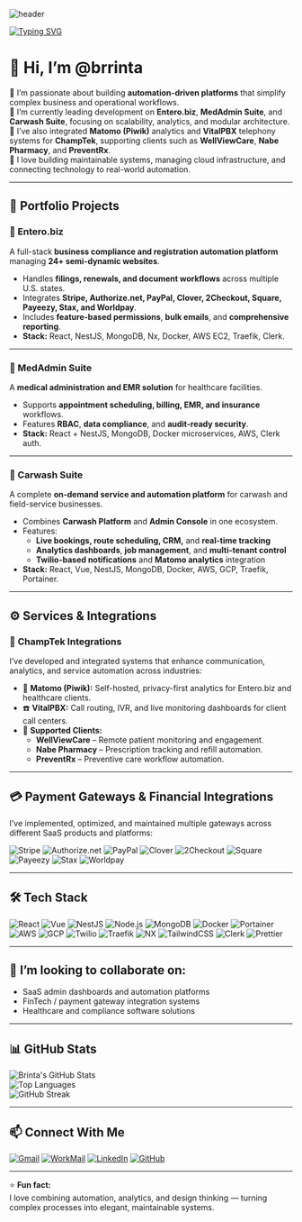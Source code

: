 <!-- Banner -->
![header](https://capsule-render.vercel.app/api?type=rect&color=0:0f2027,50:203a43,100:2c5364&height=120&text=S%20Brinta%20(@brrinta)&fontColor=ffffff&fontSize=36&animation=fadeIn)

<!-- Typing Intro -->
[![Typing SVG](https://readme-typing-svg.demolab.com?font=Fira+Code&weight=500&pause=800&width=700&lines=Full-Stack+Developer+%7C+System+Architect+%7C+DevOps+Enthusiast;React+%2B+Node.js+(NestJS)+%7C+Vue+%7C+MongoDB+%7C+Docker+%7C+AWS+%7C+GCP;Automation+and+Workflow+Platform+Specialist)](https://git.io/typing-svg)

# 👋 Hi, I’m @brrinta  

👀 I’m passionate about building **automation-driven platforms** that simplify complex business and operational workflows.  
🌱 I’m currently leading development on **Entero.biz**, **MedAdmin Suite**, and **Carwash Suite**, focusing on scalability, analytics, and modular architecture.  
💼 I’ve also integrated **Matomo (Piwik)** analytics and **VitalPBX** telephony systems for **ChampTek**, supporting clients such as **WellViewCare**, **Nabe Pharmacy**, and **PreventRx**.  
💬 I love building maintainable systems, managing cloud infrastructure, and connecting technology to real-world automation.

---

## 💼 Portfolio Projects

### 🚀 Entero.biz
A full-stack **business compliance and registration automation platform** managing **24+ semi-dynamic websites**.  
- Handles **filings, renewals, and document workflows** across multiple U.S. states.  
- Integrates **Stripe, Authorize.net, PayPal, Clover, 2Checkout, Square, Payeezy, Stax, and Worldpay**.  
- Includes **feature-based permissions**, **bulk emails**, and **comprehensive reporting**.  
- **Stack:** React, NestJS, MongoDB, Nx, Docker, AWS EC2, Traefik, Clerk.

---

### 🏥 MedAdmin Suite
A **medical administration and EMR solution** for healthcare facilities.  
- Supports **appointment scheduling, billing, EMR, and insurance** workflows.  
- Features **RBAC**, **data compliance**, and **audit-ready security**.  
- **Stack:** React + NestJS, MongoDB, Docker microservices, AWS, Clerk auth.

---

### 🧼 Carwash Suite
A complete **on-demand service and automation platform** for carwash and field-service businesses.  
- Combines **Carwash Platform** and **Admin Console** in one ecosystem.  
- Features:  
  - **Live bookings, route scheduling, CRM,** and **real-time tracking**  
  - **Analytics dashboards**, **job management**, and **multi-tenant control**  
  - **Twilio-based notifications** and **Matomo analytics** integration  
- **Stack:** React, Vue, NestJS, MongoDB, Docker, AWS, GCP, Traefik, Portainer.

---

## ⚙️ Services & Integrations

### 🧩 **ChampTek Integrations**
I’ve developed and integrated systems that enhance communication, analytics, and service automation across industries:  

- 🧠 **Matomo (Piwik):** Self-hosted, privacy-first analytics for Entero.biz and healthcare clients.  
- ☎️ **VitalPBX:** Call routing, IVR, and live monitoring dashboards for client call centers.  
- 🏥 **Supported Clients:**  
  - **WellViewCare** – Remote patient monitoring and engagement.  
  - **Nabe Pharmacy** – Prescription tracking and refill automation.  
  - **PreventRx** – Preventive care workflow automation.

---

## 💳 Payment Gateways & Financial Integrations

I’ve implemented, optimized, and maintained multiple gateways across different SaaS products and platforms:  

![Stripe](https://img.shields.io/badge/Stripe-626CD9?style=for-the-badge&logo=stripe&logoColor=white)
![Authorize.net](https://img.shields.io/badge/Authorize.net-002E6E?style=for-the-badge&logo=authorize.net&logoColor=white)
![PayPal](https://img.shields.io/badge/PayPal-003087?style=for-the-badge&logo=paypal&logoColor=white)
![Clover](https://img.shields.io/badge/Clover-00A859?style=for-the-badge&logo=clover&logoColor=white)
![2Checkout](https://img.shields.io/badge/2Checkout-1A73E8?style=for-the-badge&logo=2checkout&logoColor=white)
![Square](https://img.shields.io/badge/Square-3A3A3A?style=for-the-badge&logo=square&logoColor=white)
![Payeezy](https://img.shields.io/badge/Payeezy-F89C0E?style=for-the-badge&logo=firstdata&logoColor=white)
![Stax](https://img.shields.io/badge/Stax-3C3C3C?style=for-the-badge&logo=data:image/svg+xml;base64,&logoColor=white)
![Worldpay](https://img.shields.io/badge/Worldpay-E60000?style=for-the-badge&logo=worldpay&logoColor=white)

---

## 🛠️ Tech Stack

![React](https://img.shields.io/badge/React-20232A?style=for-the-badge&logo=react&logoColor=61DAFB)
![Vue](https://img.shields.io/badge/Vue-35495E?style=for-the-badge&logo=vuedotjs&logoColor=4FC08D)
![NestJS](https://img.shields.io/badge/NestJS-E0234E?style=for-the-badge&logo=nestjs&logoColor=white)
![Node.js](https://img.shields.io/badge/Node.js-339933?style=for-the-badge&logo=nodedotjs&logoColor=white)
![MongoDB](https://img.shields.io/badge/MongoDB-4EA94B?style=for-the-badge&logo=mongodb&logoColor=white)
![Docker](https://img.shields.io/badge/Docker-2496ED?style=for-the-badge&logo=docker&logoColor=white)
![Portainer](https://img.shields.io/badge/Portainer-13BEF9?style=for-the-badge&logo=portainer&logoColor=white)
![AWS](https://img.shields.io/badge/AWS-232F3E?style=for-the-badge&logo=amazonaws&logoColor=white)
![GCP](https://img.shields.io/badge/GCP-4285F4?style=for-the-badge&logo=googlecloud&logoColor=white)
![Twilio](https://img.shields.io/badge/Twilio-F22F46?style=for-the-badge&logo=twilio&logoColor=white)
![Traefik](https://img.shields.io/badge/Traefik-24A1C1?style=for-the-badge&logo=traefikmesh&logoColor=white)
![NX](https://img.shields.io/badge/NX-143055?style=for-the-badge&logo=nx&logoColor=white)
![TailwindCSS](https://img.shields.io/badge/TailwindCSS-38B2AC?style=for-the-badge&logo=tailwindcss&logoColor=white)
![Clerk](https://img.shields.io/badge/Clerk-4B5563?style=for-the-badge&logo=clerk&logoColor=white)
![Prettier](https://img.shields.io/badge/Prettier-F7B93E?style=for-the-badge&logo=prettier&logoColor=white)

---

## 💞️ I’m looking to collaborate on:
- SaaS admin dashboards and automation platforms  
- FinTech / payment gateway integration systems  
- Healthcare and compliance software solutions  

---

## 📊 GitHub Stats

![Brinta's GitHub Stats](https://github-readme-stats.vercel.app/api?username=brrinta&show_icons=true&theme=radical)  
![Top Languages](https://github-readme-stats.vercel.app/api/top-langs/?username=brrinta&layout=compact&theme=radical)  
![GitHub Streak](https://github-readme-streak-stats.herokuapp.com/?user=brrinta&theme=radical)

---

## 📫 Connect With Me

[![Gmail](https://img.shields.io/badge/Email-brrinta@gmail.com-red?style=for-the-badge&logo=gmail&logoColor=white)](mailto:brrinta@gmail.com)
[![WorkMail](https://img.shields.io/badge/WorkMail-brrinta@champteks.com-111?style=for-the-badge&logo=amazonses&logoColor=white)](mailto:brrinta@champteks.com)
[![LinkedIn](https://img.shields.io/badge/LinkedIn-0A66C2?style=for-the-badge&logo=linkedin&logoColor=white)](https://linkedin.com/in/brrinta)
[![GitHub](https://img.shields.io/badge/GitHub-181717?style=for-the-badge&logo=github&logoColor=white)](https://github.com/brrinta)

---

⭐ **Fun fact:**  
I love combining automation, analytics, and design thinking — turning complex processes into elegant, maintainable systems.
